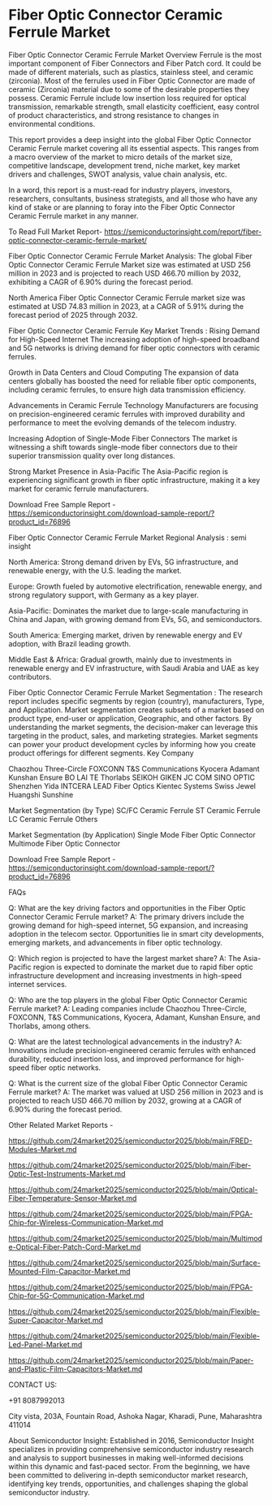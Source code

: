 <h1>Fiber Optic Connector Ceramic Ferrule Market</h1>
Fiber Optic Connector Ceramic Ferrule Market Overview
Ferrule is the most important component of Fiber Connectors and Fiber Patch cord. It could be made of different materials, such as plastics, stainless steel, and ceramic (zirconia). Most of the ferrules used in Fiber Optic Connector are made of ceramic (Zirconia) material due to some of the desirable properties they possess. Ceramic Ferrule include low insertion loss required for optical transmission, remarkable strength, small elasticity coefficient, easy control of product characteristics, and strong resistance to changes in environmental conditions.

This report provides a deep insight into the global Fiber Optic Connector Ceramic Ferrule market covering all its essential aspects. This ranges from a macro overview of the market to micro details of the market size, competitive landscape, development trend, niche market, key market drivers and challenges, SWOT analysis, value chain analysis, etc.

In a word, this report is a must-read for industry players, investors, researchers, consultants, business strategists, and all those who have any kind of stake or are planning to foray into the Fiber Optic Connector Ceramic Ferrule market in any manner.

To Read Full Market Report-
https://semiconductorinsight.com/report/fiber-optic-connector-ceramic-ferrule-market/

Fiber Optic Connector Ceramic Ferrule Market Analysis:
The global Fiber Optic Connector Ceramic Ferrule Market size was estimated at USD 256 million in 2023 and is projected to reach USD 466.70 million by 2032, exhibiting a CAGR of 6.90% during the forecast period.

North America Fiber Optic Connector Ceramic Ferrule market size was estimated at USD 74.83 million in 2023, at a CAGR of 5.91% during the forecast period of 2025 through 2032.

Fiber Optic Connector Ceramic Ferrule Key Market Trends :
Rising Demand for High-Speed Internet
The increasing adoption of high-speed broadband and 5G networks is driving demand for fiber optic connectors with ceramic ferrules.

Growth in Data Centers and Cloud Computing
The expansion of data centers globally has boosted the need for reliable fiber optic components, including ceramic ferrules, to ensure high data transmission efficiency.

Advancements in Ceramic Ferrule Technology
Manufacturers are focusing on precision-engineered ceramic ferrules with improved durability and performance to meet the evolving demands of the telecom industry.

Increasing Adoption of Single-Mode Fiber Connectors
The market is witnessing a shift towards single-mode fiber connectors due to their superior transmission quality over long distances.

Strong Market Presence in Asia-Pacific
The Asia-Pacific region is experiencing significant growth in fiber optic infrastructure, making it a key market for ceramic ferrule manufacturers.

Download Free Sample Report -
https://semiconductorinsight.com/download-sample-report/?product_id=76896

Fiber Optic Connector Ceramic Ferrule Market Regional Analysis :
semi insight

North America:
Strong demand driven by EVs, 5G infrastructure, and renewable energy, with the U.S. leading the market.

Europe:
Growth fueled by automotive electrification, renewable energy, and strong regulatory support, with Germany as a key player.

Asia-Pacific:
Dominates the market due to large-scale manufacturing in China and Japan, with growing demand from EVs, 5G, and semiconductors.

South America:
Emerging market, driven by renewable energy and EV adoption, with Brazil leading growth.

Middle East & Africa:
Gradual growth, mainly due to investments in renewable energy and EV infrastructure, with Saudi Arabia and UAE as key contributors.

Fiber Optic Connector Ceramic Ferrule Market Segmentation :
The research report includes specific segments by region (country), manufacturers, Type, and Application. Market segmentation creates subsets of a market based on product type, end-user or application, Geographic, and other factors. By understanding the market segments, the decision-maker can leverage this targeting in the product, sales, and marketing strategies. Market segments can power your product development cycles by informing how you create product offerings for different segments.
Key Company

Chaozhou Three-Circle
FOXCONN
T&S Communications
Kyocera
Adamant
Kunshan Ensure
BO LAI TE
Thorlabs
SEIKOH GIKEN
JC COM
SINO OPTIC
Shenzhen Yida
INTCERA
LEAD Fiber Optics
Kientec Systems
Swiss Jewel
Huangshi Sunshine

Market Segmentation (by Type)
SC/FC Ceramic Ferrule
ST Ceramic Ferrule
LC Ceramic Ferrule
Others

Market Segmentation (by Application)
Single Mode Fiber Optic Connector
Multimode Fiber Optic Connector

Download Free Sample Report -
https://semiconductorinsight.com/download-sample-report/?product_id=76896

FAQs


Q: What are the key driving factors and opportunities in the Fiber Optic Connector Ceramic Ferrule market?
A: The primary drivers include the growing demand for high-speed internet, 5G expansion, and increasing adoption in the telecom sector. Opportunities lie in smart city developments, emerging markets, and advancements in fiber optic technology.

Q: Which region is projected to have the largest market share?
A: The Asia-Pacific region is expected to dominate the market due to rapid fiber optic infrastructure development and increasing investments in high-speed internet services.

Q: Who are the top players in the global Fiber Optic Connector Ceramic Ferrule market?
A: Leading companies include Chaozhou Three-Circle, FOXCONN, T&S Communications, Kyocera, Adamant, Kunshan Ensure, and Thorlabs, among others.

Q: What are the latest technological advancements in the industry?
A: Innovations include precision-engineered ceramic ferrules with enhanced durability, reduced insertion loss, and improved performance for high-speed fiber optic networks.

Q: What is the current size of the global Fiber Optic Connector Ceramic Ferrule market?
A: The market was valued at USD 256 million in 2023 and is projected to reach USD 466.70 million by 2032, growing at a CAGR of 6.90% during the forecast period.

Other Related Market Reports -

https://github.com/24market2025/semiconductor2025/blob/main/FRED-Modules-Market.md

https://github.com/24market2025/semiconductor2025/blob/main/Fiber-Optic-Test-Instruments-Market.md

https://github.com/24market2025/semiconductor2025/blob/main/Optical-Fiber-Temperature-Sensor-Market.md

https://github.com/24market2025/semiconductor2025/blob/main/FPGA-Chip-for-Wireless-Communication-Market.md

https://github.com/24market2025/semiconductor2025/blob/main/Multimode-Optical-Fiber-Patch-Cord-Market.md

https://github.com/24market2025/semiconductor2025/blob/main/Surface-Mounted-Film-Capacitor-Market.md

https://github.com/24market2025/semiconductor2025/blob/main/FPGA-Chip-for-5G-Communication-Market.md

https://github.com/24market2025/semiconductor2025/blob/main/Flexible-Super-Capacitor-Market.md

https://github.com/24market2025/semiconductor2025/blob/main/Flexible-Led-Panel-Market.md

https://github.com/24market2025/semiconductor2025/blob/main/Paper-and-Plastic-Film-Capacitors-Market.md

CONTACT US:

+91 8087992013

City vista, 203A, Fountain Road, Ashoka Nagar, Kharadi, Pune, Maharashtra 411014

About Semiconductor Insight:
Established in 2016, Semiconductor Insight specializes in providing comprehensive semiconductor industry research and analysis to support businesses in making well-informed decisions within this dynamic and fast-paced sector. From the beginning, we have been committed to delivering in-depth semiconductor market research, identifying key trends, opportunities, and challenges shaping the global semiconductor industry.
